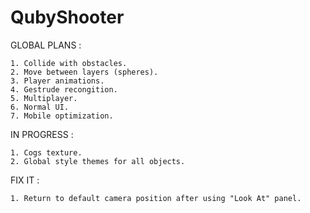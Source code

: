 # QubyShooter

GLOBAL PLANS :

    1. Collide with obstacles.
    2. Move between layers (spheres).
    3. Player animations.
    4. Gestrude recongition.
    5. Multiplayer.
    6. Normal UI.
    7. Mobile optimization.
    
IN PROGRESS :

    1. Cogs texture.
    2. Global style themes for all objects.

FIX IT :

    1. Return to default camera position after using "Look At" panel.
